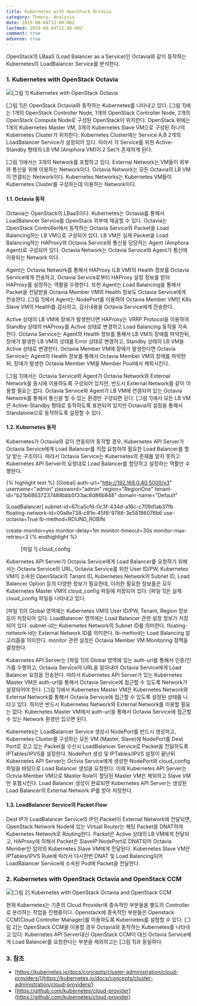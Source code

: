 ```yaml
---
title: Kubernetes with OpenStack Octavia
category: Theory, Analysis
date: 2019-08-04T12:00:00Z
lastmod: 2019-08-04T12:00:00Z
comment: true
adsense: true
---
```


OpenStack의 LBaaS (Load Balancer as a Service)인 Octavia와 같이 동작하는 Kubernetes의 LoadBalancer Service를 분석한다.

### 1. Kubernetes with OpenStack Octavia

![[그림 1] Kubernetes with OpenStack Octavia]({{site.baseurl}}/images/theory_analysis/Kubernetes_OpenStack_Octavia/Kubernetes_OpenStack_Octavia.PNG)

[그림 1]은 OpenStack Octavia와 동작하는 Kubernetes를 나타내고 있다. [그림 1]에는 1개의 OpenStack Controller Node, 1개의 OpenStack Controller Node, 2개의 OpenStack Compute Node로 구성된 OpenStack이 위치한다. OpenStack 위에는 1개의 Kubernetes Master VM, 3개의 Kubernetes Slave VM으로 구성된 하나의 Kubernetes Cluster가 위치한다. Kubernetes Cluster에는 Service A,B 2개의 LoadBalancer Service가 설정되어 있다. 따라서 각 Service를 위한 Active-Standby 형태의 LB VM (Amphora VM)이 2 Set가 존재하게 된다.

[그림 1]에서는 3개의 Network를 포함하고 있다. External Network는 VM들이 외부와 통신을 위해 이용하는 Network이다. Octavia Network는 모든 Octavia의 LB VM이 연결되는 Network이다. Kubernetes Networks는 Kubernetes VM들이 Kubernetes Cluster를 구성하는데 이용하는 Network이다.

#### 1.1. Octavia 동작

Octavia는 OpenStack의 LBaaS이다. Kubernetes는 Octavia를 통해서 LoadBalancer Service를 OpenStack 외부에 제공할 수 있다. Octavia는 OpenStack Controller에서 동작하는 Octavia Service와 Packet을 Load Balancing하는 LB VM으로 구성되어 있다. LB VM은 실제 Packet을 Load Balancing하는 HAProxy와 Octavia Service와 통신을 담당하는 Agent (Amphora Agent)로 구성되어 있다. Octavia Network는 Octavia Service와 Agent가 통신에 이용되는 Network 이다.

Agent는 Octavia Network를 통해서 HAProxy (LB VM)의 Health 정보를 Octavia Service에게 전송하고, Octavia Service로부터 HAProxy 설정 정보를 받아 HAProxy를 설정하는 역활을 수행한다. 또한 Agent는 Load Balancing을 통해서 Packet을 전달받을 Octavia Member VM의 Health 정보도 Octavia Service에게 전송한다. [그림 1]에서 Agent는 NodePort를 이용하여 Octavia Member VM인 K8s Slave VM의 Health를 검사하고, 검사내용을 Octavia Service에게 전송한다.

Active 상태의 LB VM에 장애가 발생한다면 HAProxy는 VRRP Protocol을 이용하여 Standby 상태의 HAProxy를 Active 상태로 변경하고 Load Balancing 동작을 지속한다. Octavia Service는 Agent의 Health 정보를 통해서 LB VM의 장애를 파악한뒤, 장애가 발생한 LB VM의 상태를 Error 상태로 변경하고, Standby 상태의 LB VM을 Active 상태로 변경한다. Octavia Member VM에 장애가 발생한다면 Octavia Service는 Agent의 Health 정보를 통해서 Octavia Member VM의 장애를 파악한뒤, 장애가 발생한 Octavia Member VM을 Member Pool에서 제외시킨다.

[그림 1]에서는 Octavia Service와 Agent가 Octavia Network와 External Network를 동시에 이용하도록 구성되어 있지만, 반드시 External Network를 같이 이용할 필요는 없다. Octavia Service와 Agent가 LB VM에 연결되어 있는 Octavia Network를 통해서 통신을 할 수 있는 환경만 구성되면 된다. [그림 1]에서 모든 LB VM은 Active-Standby 형태로 동작하도록 표현되어 있지만 Octavia의 설정을 통해서 Standalone으로 동작하도록 설정할 수 있다.

#### 1.2. Kubernetes 동작

Kubernetes가 Octavia와 같이 연동되어 동작할 경우, Kubernetes API Server가 Octavia Service에게 Load Balancer를 직접 요청하여 필요한 Load Balancer를 할당 받는 구조이다. 따라서 Octavia Service는 Kubernetes의 존재를 알지 못하고 Kubernetes API Server의 요청대로 Load Balancer를 할당하고 설정하는 역활만 수행한다.

{% highlight text %}
[Global]
auth-url="http://192.168.0.40:5000/v3"
username="admin"
password="admin"
region="RegionOne"
tenant-id="b21b68637237488bbb5f33ac8d86b848"
domain-name="Default"

[LoadBalancer]
subnet-id=67ca5cfd-0c3f-434d-a16c-c709d1ab37fb
floating-network-id=00a8e738-c81e-45f6-9788-3e58186076b6
use-octavia=True
lb-method=ROUND_ROBIN

create-monitor=yes
monitor-delay=1m
monitor-timeout=30s
monitor-max-retries=3
{% endhighlight %}
<figure>
<figcaption class="caption">[파일 1] cloud_config</figcaption>
</figure>

Kubernetes API Server가 Octavia Service에게 Load Balancer를 요청하기 위해서는 Octavia Service의 URL, Octavia Service를 위한 User ID/PW, Kubernetes VM이 소속된 OpenStack의 Tanant ID, Kubernetes Network의 Subnet ID, Load Balancer Option 등의 다양한 정보가 필요한데, 이러한 필요한 정보들은 모두 Kubernetes Master VM의 cloud_config 파일에 저장되어 있다. [파일 1]은 실제 cloud_config 파일을 나타내고 있다.

[파일 1]의 Global 영역에는 Kubernetes VM의 User ID/PW, Tenant, Region 정보등이 저장되어 있다. LoadBalancer 영역에는 Load Balancer 관련 설정 정보가 저장되어 있다. subnet-id는 Kubernetes Network의 Subnet ID를 의미한다. floating-network-id는 External Network ID를 의미한다. lb-method는 Load Balancing 알고리즘을 의미한다. monitor 관련 설정은 Octavia Member VM Monitoring 정책을 결정한다.

Kubernetes API Server는 [파일 1]의 Global 영역에 있는 auth-url를 통해서 인증/인가를 수행하고, Octavia Service의 URL을 알아내어 Octavia Service에게 Load Balancer 요청을 전송한다. 따라서 Kubernetes API Server가 있는 Kubernetes Master VM은 auth-url을 통해서 Octavia Service에 접근할 수 있도록 Network가 설정되어야 한다. [그림 1]에서 Kubernetes Master VM은 Kubernetes Network와 External Network를 통해서 Octavia Service에 접근할 수 있도록 설정된 상태를 나타고 있다. 하지만 반드시 Kubernetes Network와 External Network를 이용할 필요는 없다. Kubernetes Master VM에서 auth-url을 통해서 Octavia Service에 접근할 수 있는 Network 환경만 있으면 된다.

Kubernetes는 LoadBalancer Service 생성시 NodePort를 반드시 생성하고, Kubernetes Cluster를 구성하는 모든 VM (Master, Slave)에 NodePort를 Dest Port로 갖고 있는 Packet을 수신시 LoadBalancer Service로 Packet을 전달하도록 IPTables/IPVS를 설정한다. NodePort 생성 및 IPTables/IPVS 설정이 끝난뒤 Kubernetes API Server는 Octvia Service에게 생성한 NodePort와 cloud_config 파일을 바탕으로 Load Balancer 생성을 요청한다. 이때 Kubernetes API Server는 Octvia Member VM으로 Master Role이 할당된 Master VM은 제외하고 Slave VM만 포함시킨다. Load Balancer 생성이 완료되면 Kubernetes API Server는 생성된 Load Balancer의 External Network IP를 받아 저장한다.

#### 1.3. LoadBalancer Service의 Packet Flow

Dest IP가 LoadBalancer Service의 IP인 Packet이 External Network에 전달되면, OpenStack Network Node에 있는 Virtual Router는 해당 Packet을 DNAT하여 Kubernetes Network로 Routing한다. Packet은 Active 상태의 LB VM에게 전달되고, HAProxy에 의해서 Packet은 SlaveIP:NodePort로 DNAT되어 Octavia Member인 임의의 Kubernetes Slave VM에게 전달된다. Kubernetes Slave VM은 IPTables/IPVS Rule에 따라서 다시한번 DNAT 및 Load Balancing되어 LoadBalancer Service에 소속된 Pod에 Packet을 전달한다.

### 2. Kubernetes with OpenStack Octavia and OpenStack CCM

![[그림 2] Kubernetes with OpenStack Octavia and OpenStack CCM]({{site.baseurl}}/images/theory_analysis/Kubernetes_OpenStack_Octavia/Kubernetes_OpenStack_Octavia_CCM.PNG)

현재 Kubernetes는 기존의 Cloud Provider에 종속적인 부분들을 별도의 Controller로 분리하는 작업을 진행중이다. Openstack에 종속적인 부분들은 Openstack CCM(Cloud Controller Manager)를 이용하도록 Kubernetes를 설정할 수 있다. [그림 2]는 OpenStack CCM을 이용할 경우 Octavia와 동작하는 Kubernetes를 나타내고 있다. Kubernetes API Server대신 OpenStack CCM이 대신 Octavia Service에게 Load Balancer를 요청한다는 부분을 제외하고는 [그림 1]과 동일하다.

### 3. 참조

* [https://kubernetes.io/docs/concepts/cluster-administration/cloud-providers/](https://kubernetes.io/docs/concepts/cluster-administration/cloud-providers/)
* [https://github.com/kubernetes/cloud-provider](https://github.com/kubernetes/cloud-provider)
